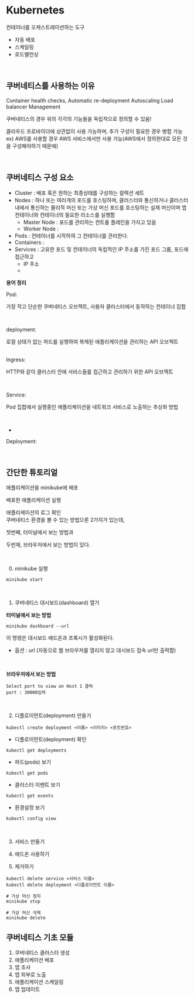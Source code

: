 # Kubernetes

컨테이너를 오케스트레이션하는 도구

- 자동 배포
- 스케일링
- 로드밸런싱

<br>

## 쿠버네티스를 사용하는 이유

Container health checks, Automatic re-deployment
Autoscaling
Load balancer
Management

쿠버네티스의 경우 위의 각각의 기능들을 독립적으로 정의할 수 있음!

클라우드 프로바이더에 상관없이 사용 가능하며, 추가 구성이 필요한 경우 병합 가능
ex) AWS를 사용할 경우 AWS 서비스에서만 사용 가능(AWS에서 정의한대로 모든 것을 구성해야하기 때문에)
 



<br>


## 쿠버네티스 구성 요소

- Cluster : 배포 혹은 원하는 최종상태를 구성하는 컬렉션 세트
- Nodes : 하나 또는 여러개의 포드를 호스팅하며, 클러스터와 통신하거나 클러스터 내에서 통신하는 물리적 머신 또는 가상 머신
  포드를 호스팅하는 실제 머신이며 앱 컨테이너와 컨테이너의 필요한 리소스를 실행함
  - Master Node : 포드를 관리하는 컨트롤 플레인을 가지고 있음
  - Worker Node : 
- Pods : 컨테이너를 시작하여 그 컨테이너를 관리한다.
- Containers : 
- Services : 고유한 포드 및 컨테이너의 독립적인 IP 주소를 가진 포드 그룹, 포드에 접근하고 
  - IP 주소
  - 




**용어 정리**

Pod:

가장 작고 단순한 쿠버네티스 오브젝트, 사용자 클러스터에서 동작하는 컨테이너 집합

<br>

deployment:

로컬 상태가 없는 파드를 실행하여 복제된 애플리케이션을 관리하는 API 오브젝트

<br>
Ingress: 

HTTP와 같이 클러스터 안에 서비스들를 접근하고 관리하기 위한 API 오브젝트

<br>

Service:

Pod 집합에서 실행중인 애플리케이션을 네트워크 서비스로 노출하는 추상화 방법

<br>

+

Deployment:



<br>

## 간단한 튜토리얼

애플리케이션을 minikube에 배포

배포한 애플리케이션 실행

애플리케이션의 로그 확인
<br>
쿠버네티스 환경을 볼 수 있는 방법으론 2가지가 있는데,

첫번째, 터미널에서 보는 방법과

두번재, 브라우저에서 보는 방법이 있다.

<br>

0. minikube 실행

```
minikube start
```

<br>

1. 쿠버네티스 대시보드(dashboard) 열기

**터미널에서 보는 방법**
```
minikube dashboard --url
```
이 명령은 대시보드 애드온과 프록시가 활성화된다.
- 옵션 : url (자동으로 웹 브라우저를 열리지 않고 대시보드 접속 url만 출력함)

<br>

**브라우저에서 보는 방법**

```
Select port to view on Host 1 클릭
port : 30000입력
```


<br>

2. 디플로이먼트(deployment) 만들기
```
kubectl create deployment <이름> <이미지> <포트번호>
```

- 디플로이먼트(deployment) 확인
```
kubectl get deployments
```

- 파드(pods) 보기
```
kubectl get pods
```

- 클러스터 이벤트 보기
```
kubectl get events
```

- 환경설정 보기
```
kubectl config view
```

<br>

3. 서비스 만들기


4. 애드온 사용하기 


5. 제거하기
```
kubectl delete service <서비스 이름>
kubectl delete deployment <디플로이먼트 이름>

# 가상 머신 정지
minikube stop

# 가상 머신 삭제
minikube delete
```


## 쿠버네티스 기초 모듈

1. 쿠버네티스 클러스터 생성
2. 애플리케이션 배포
3. 앱 조사
4. 앱 외부로 노출
5. 애플리케이션 스케일링
6. 앱 업데이트

